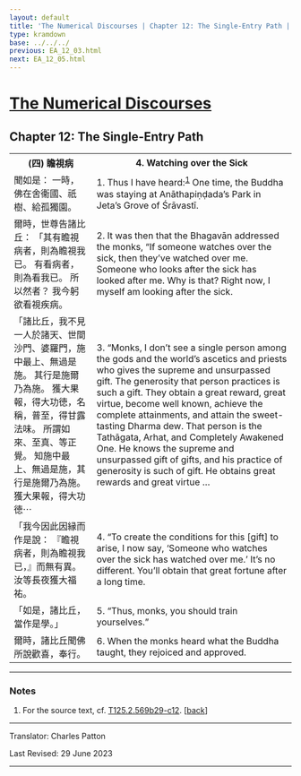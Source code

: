 ```yaml
---
layout: default
title: 'The Numerical Discourses | Chapter 12: The Single-Entry Path | 4. Watching over the Sick'
type: kramdown
base: ../../../
previous: EA_12_03.html
next: EA_12_05.html
---
```


<h1><a href='../index.html'>The Numerical Discourses</a></h1>
<h2>Chapter 12: The Single-Entry Path</h2>

<table class="trans">
  <th class='ch'>(四) 瞻視病</th>
  <th class='en'>4. Watching over the Sick</th>
  <tr>
    <td class='ch' title='T125.2.569b29'>聞如是： 一時，佛在舍衞國、祇樹、給孤獨園。</td>
    <td id='p1'>1. Thus I have heard:<sup id="ref1"><a href="#n1">1</a></sup> One time, the Buddha was staying at Anāthapiṇḍada’s Park in Jeta’s Grove of Śrāvastī.</td>
  </tr>
  <tr>
    <td class='ch' title='T125.2.569c1'>爾時，世尊告諸比丘： 「其有瞻視病者，則為瞻視我已。 有看病者，則為看我已。 所以然者？ 我今躬欲看視疾病。</td>
    <td id='p2'>2. It was then that the Bhagavān addressed the monks, “If someone watches over the sick, then they’ve watched over me. Someone who looks after the sick has looked after me. Why is that? Right now, I myself am looking after the sick.</td>
  </tr>
  <tr>
    <td class='ch' title='T125.2.569c3'>「諸比丘，我不見一人於諸天、世間沙門、婆羅門，施中最上、無過是施。 其行是施爾乃為施。 獲大果報，得大功徳，名稱，普至，得甘露法味。 所謂如來、至真、等正覺。 知施中最上、無過是施，其行是施爾乃為施。 獲大果報，得大功徳⋯</td>
    <td id='p3'>3. “Monks, I don’t see a single person among the gods and the world’s ascetics and priests who gives the supreme and unsurpassed gift. The generosity that person practices is such a gift. They obtain a great reward, great virtue, become well known, achieve the complete attainments, and attain the sweet-tasting Dharma dew. That person is the Tathāgata, Arhat, and Completely Awakened One. He knows the supreme and unsurpassed gift of gifts, and his practice of generosity is such of gift. He obtains great rewards and great virtue …</td>
  </tr>
  <tr>
    <td class='ch' title='T125.2.569c9'>「我今因此因縁而作是說： 『瞻視病者，則為瞻視我已，』而無有異。 汝等長夜獲大福祐。</td>
    <td id='p4'>4. “To create the conditions for this [gift] to arise, I now say, ‘Someone who watches over the sick has watched over me.’ It’s no different. You’ll obtain that great fortune after a long time.</td>
  </tr>
  <tr>
    <td class='ch' title='T125.2.569c11'>「如是，諸比丘，當作是學。」</td>
    <td id='p5'>5. “Thus, monks, you should train yourselves.”</td>
  </tr>
  <tr>
    <td class='ch' title='T125.2.569c11'>爾時，諸比丘聞佛所說歡喜，奉行。</td>
    <td id='p6'>6. When the monks heard what the Buddha taught, they rejoiced and approved.</td>
  </tr>
</table>

<hr/>

<h3 id="notes">Notes</h3>

<ol class="notes-list">
<li id="n1"><p>For the source text, cf. <a href="https://cbetaonline.dila.edu.tw/zh/T02n0125_p0569b29" target="_blank">T125.2.569b29-c12</a>. [<a href="#ref1">back</a>]</p></li>
</ol>
<hr/>

<p class="translator">Translator: Charles Patton</p>
<p class='revised'>Last Revised: 29 June 2023</p>

<hr/>